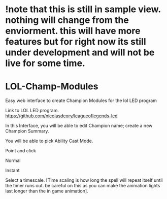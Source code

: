 # !note that this is still in sample view. nothing will change from the enviorment. this will have more features but for right now its still under development and will not be live for some time. 

# LOL-Champ-Modules
Easy web interface to create Champion Modules for the lol LED program 

Link to LOL LED program. https://github.com/nicolasdeory/leagueoflegends-led
<p>
In this Interface, you will be able to edit Champion name; create a new Champion Summary.

You will be able to pick Ability Cast Mode. 

Point and click

Normal

Instant 

Select a timescale. [Time scaling is how long the spell will repeat itself until the timer runs out. be careful on this as you can make the animation lights last longer than the in game animation].
